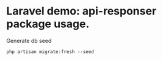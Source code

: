 # Laravel demo: api-responser package usage.

Generate db seed
```
php artisan migrate:fresh --seed
```
